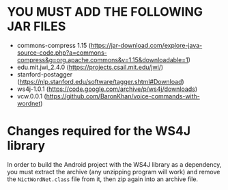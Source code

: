 # YOU MUST ADD THE FOLLOWING JAR FILES

- commons-compress 1.15 (https://jar-download.com/explore-java-source-code.php?a=commons-compress&g=org.apache.commons&v=1.15&downloadable=1)
- edu.mit.jwi_2.4.0 (https://projects.csail.mit.edu/jwi/)
- stanford-postagger (https://nlp.stanford.edu/software/tagger.shtml#Download)
- ws4j-1.0.1 (https://code.google.com/archive/p/ws4j/downloads)
- vcw.0.0.1 (https://github.com/BaronKhan/voice-commands-with-wordnet)

# Changes required for the WS4J library

In order to build the Android project with the WS4J library as a dependency,
you must extract the archive (any unzipping program will work) and remove the
`NictWordNet.class` file from it, then zip again into an archive file.